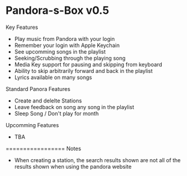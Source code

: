 Pandora-s-Box v0.5
=============
Key Features
- Play music from Pandora with your login
- Remember your login with Apple Keychain
- See upcomming songs in the playlist
- Seeking/Scrubbing through the playing song
- Media Key support for pausing and skipping from keyboard
- Ability to skip arbitrarily forward and back in the playlist
- Lyrics available on many songs

Standard Panora Features
- Create and delelte Stations
- Leave feedback on song any song in the playlist
- Sleep Song / Don't play for month

Upcomming Features
- TBA

=================
Notes
- When creating a station, the search results shown are not all of the results shown when using the pandora website

